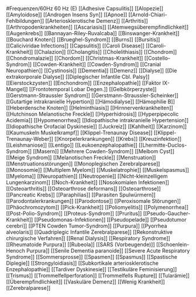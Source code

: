 #Frequenzen/60Hz
60 Hz (E)
[[Adhesive Capsulitis]]
[[Alopezie]]
[[Amyloidose]]
[[Androgen Insens Syn]]
[[Apnoe]]
[[Arnold-Chiari-Fehlbildungen]]
[[Arteriosklerotische Demenz]]
[[Arthritis]]
[[Arthropodenkrankheiten]]
[[Ascariasis]]
[[Atemwegsüberempfindlichkeit]]
[[Augenkrebs]]
[[Bannayan-Riley-Ruvalcaba]]
[[Binswanger-Krankheit]]
[[Bouchard Knoten]]
[[Brueghel-Syndrom]]
[[Burns]]
[[Bursitis]]
[[Caliciviridae Infections]]
[[Capsulitis]]
[[Caroli Disease]]
[[Caroli-Krankheit]]
[[Chalazion]]
[[Cholangitis]]
[[Cholelithiasis]]
[[Chondrom]]
[[Chondromalazie]]
[[Chordom]]
[[Christmas-Krankheit]]
[[Costello-Syndrom]]
[[Cowden-Krankheit]]
[[Cowden-Syndrom]]
[[Cranial Neuropathien]]
[[Cystinosis]]
[[Dementia]]
[[Demenz]]
[[Dialyse]]
[[Die extrakorporale Dialyse]]
[[Diplegischer Infantile Cbl. Palsy]]
[[Eierstockzysten]]
[[Enchondrom]]
[[Enzephalopathie]]
[[Faktor IX-Mangel]]
[[Frontotemporal Lobar Degen.]]
[[Gelbkörperzyste]]
[[Gerstmann-Straussler Syndrom]]
[[Gerstmann-Straussler-Scheinker]]
[[Gutartige intrakranielle Hypertion]]
[[Hämodialyse]]
[[Hämophilie B]]
[[Heberdensche Knoten]]
[[Helminthiasis]]
[[Hirnnervenkrankheiten]]
[[Hutchinson Melanotische Freckle]]
[[Hyperhidrosis]]
[[Hyperpipecolic Acidemia]]
[[Hypomenorrhea]]
[[Idiopathische intrakranielle Hypertension]]
[[Idiopathische Orofacial Dyskinesie]]
[[Juckreiz]]
[[Kahlheit]]
[[Karzinom]]
[[Kaumuskeln Muskelkrampf]]
[[Klippel-Trenaunay Disease]]
[[Klippel-Trenaunay-Weber]]
[[Knorpelerkrankungen]]
[[Krebs]]
[[Kreuzinfektion]]
[[Leishmaniose]]
[[Lentigo]]
[[Leukoenzephalopathie]]
[[Lhermitte-Duclos-Syndrom]]
[[Masern]]
[[Mehrere Cowden-Syndrom]]
[[Meibom Cyst]]
[[Meige Syndrom]]
[[Melanotischen Freckle]]
[[Menstruation]]
[[Menstruationsstörungen]]
[[Monoplegischen Zerebralparese]]
[[Monosomie]]
[[Multiplem Myelom]]
[[Muskelatrophie]]
[[Muskelspasmus]]
[[Myeloma]]
[[Neuropathien]]
[[Neutropenie]]
[[Nicht-kleinzelligem Lungenkarzinom]]
[[Noch-Krankheit]]
[[Nosokomialen Infektionen]]
[[Osteoarthritis]]
[[Osteoarthrose deformans]]
[[Osteoarthrose]]
[[Pancreatic Krebs]]
[[Paraphilias]]
[[Parasiten Spulwürmern]]
[[Parodontalerkrankungen]]
[[Parodontose]]
[[Peroxisomale Störungen]]
[[Phäochromozytom]]
[[Pick-Krankheit]]
[[Poliomyelitis]]
[[Polymenorrhea]]
[[Post-Polio-Syndrom]]
[[Proteus-Syndrom]]
[[Pruritus]]
[[Pseudo-Gaucher-Krankheit]]
[[Pseudomonas-Infektionen]]
[[Pseudopelade]]
[[Pseudotumor cerebri]]
[[PTEN Cowden Tumor-Syndrom]]
[[Purpura]]
[[Pyorrhea alveolaris]]
[[Quadriplegic Infantile Zerebralparese]]
[[Rekonstruktive chirurgische Verfahren]]
[[Renal Dialysis]]
[[Respiratory Syndrome]]
[[Rheumatoide Purpura]]
[[Rubeola]]
[[SARS (Vorbeugende)]]
[[Schoenlein-Henoch Purpura]]
[[Senile Dementia paranoide]]
[[Severe Acute Respiratory Syndrome]]
[[Sommersprosse]]
[[Spasmen]]
[[Spasmus]]
[[Spastische Diplegie]]
[[Strongyloidiasis]]
[[Subkortikale arteriosklerotische Enzephalopathie]]
[[Tardiver Dyskinesie]]
[[Testikuläre Feminisierung]]
[[Trismus]]
[[Trommelfellperforation]]
[[Trommelfells Rupture]]
[[Tularämie]]
[[Überempfindlichkeit]]
[[Vaskuläre Demenz]]
[[Wenig Krankheit]]
[[Zerebralparese]]